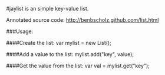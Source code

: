 #jaylist is an simple key-value list.

Annotated source code: http://benbscholz.github.com/list.html

###Usage:

####Create the list:
    var mylist = new List(); 
    
####Add a value to the list:
    mylist.add("key", value); 
    
####Get the value from the list:
    var val = mylist.get("key"); 